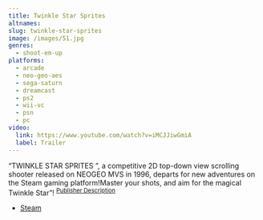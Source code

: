```yaml
---
title: Twinkle Star Sprites
altnames:
slug: twinkle-star-sprites
image: /images/51.jpg
genres:
  - shoot-em-up
platforms:
  - arcade
  - neo-geo-aes
  - sega-saturn
  - dreamcast
  - ps2
  - wii-vc
  - psn
  - pc
video:
  link: https://www.youtube.com/watch?v=iMCJJiwGmiA
  label: Trailer
---
```


“TWINKLE STAR SPRITES ”, a competitive 2D top-down view scrolling shooter released on NEOGEO MVS in 1996, departs for new adventures on the Steam gaming platform!Master your shots, and aim for the magical Twinkle Star”! <sup>[Publisher Description](https://store.steampowered.com/app/366280/TWINKLE_STAR_SPRITES/)</sup>

* [Steam](https://store.steampowered.com/app/366280/TWINKLE_STAR_SPRITES/)